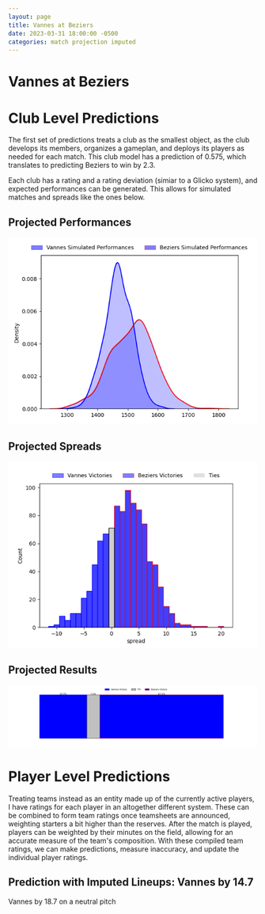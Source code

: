 ```yaml
---  
layout: page  
title: Vannes at Beziers  
date: 2023-03-31 18:00:00 -0500  
categories: match projection imputed  
---
```

# Vannes at Beziers

# Club Level Predictions


The first set of predictions treats a club as the smallest object, as the club develops its members, organizes a gameplan, and deploys its players as needed for each match. This club model has a prediction of 0.575, which translates to predicting Beziers to win by 2.3.

Each club has a rating and a rating deviation (simiar to a Glicko system), and expected performances can be generated. This allows for simulated matches and spreads like the ones below.
## Projected Performances


![Projected Performances](plots/performances_2023-03-31-Beziers-Vannes.png)
## Projected Spreads


![Projected Spreads](plots/spreads_2023-03-31-Beziers-Vannes.png)
## Projected Results


![Projected Results](plots/resultbar_2023-03-31-Beziers-Vannes.png)
# Player Level Predictions


Treating teams instead as an entity made up of the currently active players, I have ratings for each player in an altogether different system. These can be combined to form team ratings once teamsheets are announced, weighting starters a bit higher than the reserves. After the match is played, players can be weighted by their minutes on the field, allowing for an accurate measure of the team's composition. With these compiled team ratings, we can make predictions, measure inaccuracy, and update the individual player ratings.
## Prediction with Imputed Lineups: Vannes by 14.7


Vannes by 18.7 on a neutral pitch

